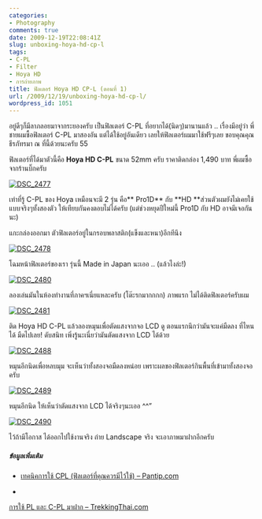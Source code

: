 ```yaml
---
categories:
- Photography
comments: true
date: 2009-12-19T22:08:41Z
slug: unboxing-hoya-hd-cp-l
tags:
- C-PL
- Filter
- Hoya HD
- การถ่ายภาพ
title: ฟิลเตอร์ Hoya HD CP-L (ตอนที่ 1)
url: /2009/12/19/unboxing-hoya-hd-cp-l/
wordpress_id: 1051
---
```


อยู่ดีๆก็มีลาภลอยมาจากระยองครับ เป็นฟิลเตอร์ C-PL ที่อยากได้(นิดๆ)มานานแล้ว .. เรื่องมีอยู่ว่า พี่ชายผมซื้อฟิลเตอร์ C-PL มาสองอัน แต่ได้ใช้อยู่อันเดียว เลยให้ฟิลเตอร์ผมมาใช้ฟรีๆเลย ขอบคุณคุณธีรภัทรมา ณ ที่นี้ด้วยนะครับ 55



ฟิลเตอร์ที่ได้มาตัวนี้คือ **Hoya HD C-PL** ขนาด 52mm ครับ ราคาติดกล่อง 1,490 บาท พี่ผมซื้อจากร้านบิ๊กครับ



[![DSC_2477](https://armno.in.th/wp-content/uploads/2009/12/DSC_2477_thumb.jpg)](https://armno.in.th/wp-content/uploads/2009/12/DSC_2477.jpg)



เท่าที่รู้ C-PL ของ Hoya เหมือนจะมี 2 รุ่น คือ** Pro1D** กับ **HD **ส่วนตัวผมยังไม่เคยใช้แบบจริงๆทั้งสองตัว ให้เทียบกันคงตอบไม่ได้ครับ (แต่ช่วงหยุดปีใหม่นี้ Pro1D กับ HD อาจมีเจอกันนะ)



แกะกล่องออกมา ตัวฟิลเตอร์อยู่ในกรอบพลาสติก(แข็งและหนา)อีกทีนึง



[![DSC_2478](https://armno.in.th/wp-content/uploads/2009/12/DSC_2478_thumb.jpg)](https://armno.in.th/wp-content/uploads/2009/12/DSC_2478.jpg)



โฉมหน้าฟิลเตอร์ของเรา รุ่นนี้ Made in Japan นะเออ .. (แล้วไงล่ะ!)



[![DSC_2480](https://armno.in.th/wp-content/uploads/2009/12/DSC_2480_thumb.jpg)](https://armno.in.th/wp-content/uploads/2009/12/DSC_2480.jpg)



ลองเล่นมันในห้องทำงานที่ภาคฯเนี่ยแหละครับ (โต๊ะรกมากกกก) ภาพแรก ไม่ได้ติดฟิลเตอร์ครับผม



[![DSC_2481](https://armno.in.th/wp-content/uploads/2009/12/DSC_2481_thumb.jpg)](https://armno.in.th/wp-content/uploads/2009/12/DSC_2481.jpg)



ติด Hoya HD C-PL แล้วลองหมุนเพื่อตัดแสงจากจอ LCD ดู ตอนแรกนึกว่ามันจะแค่มืดลง ที่ไหนได้ มืดไปเลย! ดับสนิท เพิ่งรู้นะเนี่ยว่ามันตัดแสงจาก LCD ได้ด้วย



[![DSC_2488](https://armno.in.th/wp-content/uploads/2009/12/DSC_2488_thumb.jpg)](https://armno.in.th/wp-content/uploads/2009/12/DSC_2488.jpg)



หมุนอีกนิดเพื่อหลบมุม จะเห็นว่าทั้งสองจอมืดลงหน่อย เพราะผลของฟิลเตอร์กินพื้นที่เข้ามาทั้งสองจอครับ



[![DSC_2489](https://armno.in.th/wp-content/uploads/2009/12/DSC_2489_thumb.jpg)](https://armno.in.th/wp-content/uploads/2009/12/DSC_2489.jpg)



หมุนอีกนิด ให้เห็นว่าตัดแสงจาก LCD ได้จริงๆนะเออ ^^”



[![DSC_2490](https://armno.in.th/wp-content/uploads/2009/12/DSC_2490_thumb.jpg)](https://armno.in.th/wp-content/uploads/2009/12/DSC_2490.jpg)















ไว้ถ้ามีโอกาส ได้ออกไปใช้งานจริง ถ่าย Landscape จริง จะเอาภาพมาฝากอีกครับ



##### ข้อมูลเพิ่มเติม




  * [เทคนิคการใช้ CPL (ฟิลเตอร์ที่คุณควรมีไว้ใช้) – Pantip.com](http://topicstock.pantip.com/camera/topicstock/2007/04/O5326182/O5326182.html)

  *

[การใช้ PL และ C-PL มาฝาก – TrekkingThai.com](http://www.trekkingthai.com/cgi-bin/webboard/generate.pl?board=photo1&content=0326)



